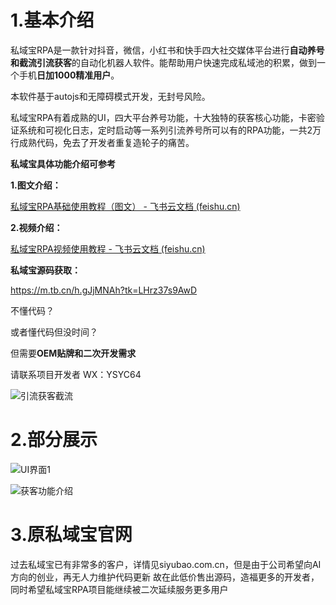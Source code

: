 # 1.基本介绍

私域宝RPA是一款针对抖音，微信，小红书和快手四大社交媒体平台进行**自动养号和截流引流获客**的自动化机器人软件。能帮助用户快速完成私域池的积累，做到一个手机**日加1000精准用户**。

本软件基于autojs和无障碍模式开发，无封号风险。

私域宝RPA有着成熟的UI，四大平台养号功能，十大独特的获客核心功能，卡密验证系统和可视化日志，定时启动等一系列引流养号所可以有的RPA功能，一共2万行成熟代码，免去了开发者重复造轮子的痛苦。



**私域宝具体功能介绍可参考**

**1.图文介绍：**

[‌﻿‌⁠﻿﻿﻿‍‌﻿‍‌⁠⁠‌‌‍‬私域宝RPA基础使用教程（图文） - 飞书云文档 (feishu.cn)](https://tcni1p9iozbe.feishu.cn/wiki/BaniwW7IBiB2SWkycTacCi4lnwd)

**2.视频介绍：**

[‌‬﻿‬‌‌‍‍﻿⁠‌⁠﻿﻿‌‌﻿⁠﻿‍‬﻿⁠﻿‍‍⁠⁠私域宝RPA视频使用教程 - 飞书云文档 (feishu.cn)](https://tcni1p9iozbe.feishu.cn/wiki/CC9LwDBhgirMFvkJnqvcmNv9n0g)



**私域宝源码获取：**

 https://m.tb.cn/h.gJjMNAh?tk=LHrz37s9AwD



不懂代码？

或者懂代码但没时间？

但需要**OEM贴牌和二次开发需求**

请联系项目开发者
WX：YSYC64

![引流获客截流](https://github.com/user-attachments/assets/ebb02fe4-a29a-4df1-92fe-3049773afc4f)


# 2.部分展示

![UI界面1](https://github.com/user-attachments/assets/a1695322-6f6f-4685-8525-d24b24b241c5)


![获客功能介绍](https://github.com/user-attachments/assets/3eda4fbc-31a3-413c-8474-77ca4240ea4b)



# 3.原私域宝官网
过去私域宝已有非常多的客户，详情见siyubao.com.cn，但是由于公司希望向AI方向的创业，再无人力维护代码更新
故在此低价售出源码，造福更多的开发者，同时希望私域宝RPA项目能继续被二次延续服务更多用户


